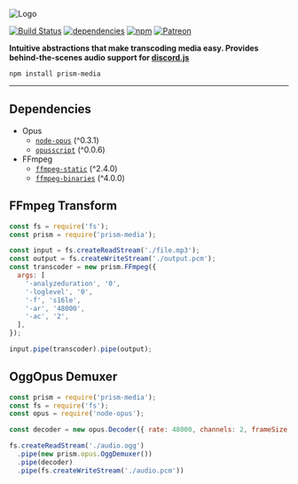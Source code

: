 ![Logo](https://hydrabolt.me/prism-media/static/logo.svg)

[![Build Status](https://travis-ci.org/amishshah/prism-media.svg?branch=master)](https://travis-ci.org/hydrabolt/prism-media)
[![dependencies](https://david-dm.org/amishshah/prism-media/status.svg)](https://david-dm.org/hydrabolt/prism-media)
[![npm](https://img.shields.io/npm/dt/prism-media.svg)](https://www.npmjs.com/package/prism-media)
[![Patreon](https://img.shields.io/badge/donate-patreon-F96854.svg)](https://www.patreon.com/discordjs)

**Intuitive abstractions that make transcoding media easy. Provides behind-the-scenes audio support for
[discord.js](https://discord.js.org)**

`npm install prism-media`

------
## Dependencies
- Opus
  - [`node-opus`](https://github.com/Rantanen/node-opus) (^0.3.1)
  - [`opusscript`](https://github.com/abalabahaha/opusscript) (^0.0.6)
- FFmpeg
  - [`ffmpeg-static`](http://npmjs.com/ffmpeg-binaries) (^2.4.0)
  - [`ffmpeg-binaries`](http://npmjs.com/ffmpeg-binaries) (^4.0.0)

## FFmpeg Transform
```js
const fs = require('fs');
const prism = require('prism-media');

const input = fs.createReadStream('./file.mp3');
const output = fs.createWriteStream('./output.pcm');
const transcoder = new prism.FFmpeg({
  args: [
    '-analyzeduration', '0',
    '-loglevel', '0',
    '-f', 's16le',
    '-ar', '48000',
    '-ac', '2',
  ],
});

input.pipe(transcoder).pipe(output);
```

## OggOpus Demuxer
```js
const prism = require('prism-media');
const fs = require('fs');
const opus = require('node-opus');

const decoder = new opus.Decoder({ rate: 48000, channels: 2, frameSize: 960 });

fs.createReadStream('./audio.ogg')
  .pipe(new prism.opus.OggDemuxer())
  .pipe(decoder)
  .pipe(fs.createWriteStream('./audio.pcm'))
```
